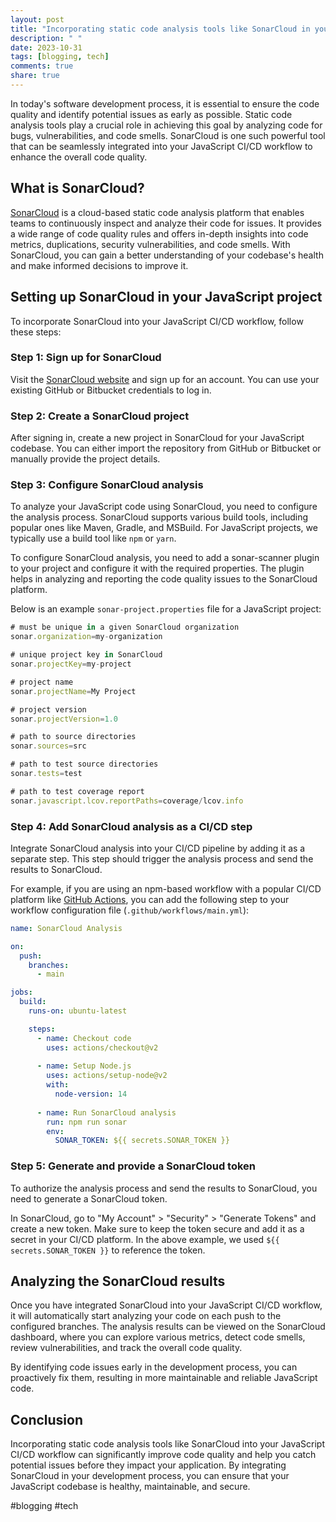 ```yaml
---
layout: post
title: "Incorporating static code analysis tools like SonarCloud in your JavaScript CI/CD workflow"
description: " "
date: 2023-10-31
tags: [blogging, tech]
comments: true
share: true
---
```


In today's software development process, it is essential to ensure the code quality and identify potential issues as early as possible. Static code analysis tools play a crucial role in achieving this goal by analyzing code for bugs, vulnerabilities, and code smells. SonarCloud is one such powerful tool that can be seamlessly integrated into your JavaScript CI/CD workflow to enhance the overall code quality.

## What is SonarCloud?

[SonarCloud](https://sonarcloud.io/) is a cloud-based static code analysis platform that enables teams to continuously inspect and analyze their code for issues. It provides a wide range of code quality rules and offers in-depth insights into code metrics, duplications, security vulnerabilities, and code smells. With SonarCloud, you can gain a better understanding of your codebase's health and make informed decisions to improve it.

## Setting up SonarCloud in your JavaScript project

To incorporate SonarCloud into your JavaScript CI/CD workflow, follow these steps:

### Step 1: Sign up for SonarCloud

Visit the [SonarCloud website](https://sonarcloud.io/) and sign up for an account. You can use your existing GitHub or Bitbucket credentials to log in.

### Step 2: Create a SonarCloud project

After signing in, create a new project in SonarCloud for your JavaScript codebase. You can either import the repository from GitHub or Bitbucket or manually provide the project details.

### Step 3: Configure SonarCloud analysis

To analyze your JavaScript code using SonarCloud, you need to configure the analysis process. SonarCloud supports various build tools, including popular ones like Maven, Gradle, and MSBuild. For JavaScript projects, we typically use a build tool like `npm` or `yarn`. 

To configure SonarCloud analysis, you need to add a sonar-scanner plugin to your project and configure it with the required properties. The plugin helps in analyzing and reporting the code quality issues to the SonarCloud platform.

Below is an example `sonar-project.properties` file for a JavaScript project:

```javascript
# must be unique in a given SonarCloud organization
sonar.organization=my-organization

# unique project key in SonarCloud
sonar.projectKey=my-project

# project name
sonar.projectName=My Project

# project version
sonar.projectVersion=1.0

# path to source directories
sonar.sources=src

# path to test source directories
sonar.tests=test

# path to test coverage report
sonar.javascript.lcov.reportPaths=coverage/lcov.info
```

### Step 4: Add SonarCloud analysis as a CI/CD step

Integrate SonarCloud analysis into your CI/CD pipeline by adding it as a separate step. This step should trigger the analysis process and send the results to SonarCloud.

For example, if you are using an npm-based workflow with a popular CI/CD platform like [GitHub Actions](https://github.com/features/actions), you can add the following step to your workflow configuration file (`.github/workflows/main.yml`):

```yaml
name: SonarCloud Analysis

on:
  push:
    branches:
      - main

jobs:
  build:
    runs-on: ubuntu-latest

    steps:
      - name: Checkout code
        uses: actions/checkout@v2
      
      - name: Setup Node.js
        uses: actions/setup-node@v2
        with:
          node-version: 14
      
      - name: Run SonarCloud analysis
        run: npm run sonar
        env:
          SONAR_TOKEN: ${{ secrets.SONAR_TOKEN }}
```

### Step 5: Generate and provide a SonarCloud token

To authorize the analysis process and send the results to SonarCloud, you need to generate a SonarCloud token. 

In SonarCloud, go to "My Account" > "Security" > "Generate Tokens" and create a new token. Make sure to keep the token secure and add it as a secret in your CI/CD platform. In the above example, we used `${{ secrets.SONAR_TOKEN }}` to reference the token.

## Analyzing the SonarCloud results

Once you have integrated SonarCloud into your JavaScript CI/CD workflow, it will automatically start analyzing your code on each push to the configured branches. The analysis results can be viewed on the SonarCloud dashboard, where you can explore various metrics, detect code smells, review vulnerabilities, and track the overall code quality.

By identifying code issues early in the development process, you can proactively fix them, resulting in more maintainable and reliable JavaScript code.

## Conclusion

Incorporating static code analysis tools like SonarCloud into your JavaScript CI/CD workflow can significantly improve code quality and help you catch potential issues before they impact your application. By integrating SonarCloud in your development process, you can ensure that your JavaScript codebase is healthy, maintainable, and secure.

#blogging #tech